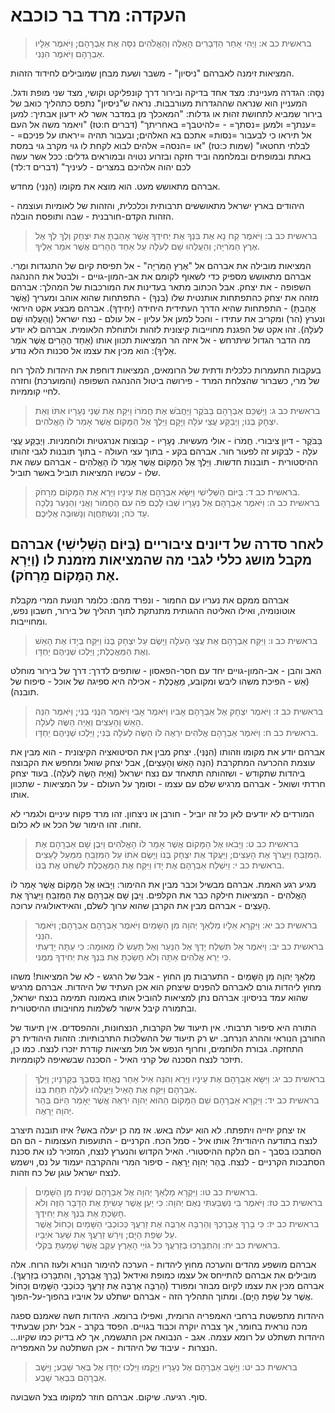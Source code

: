 # העקדה: מרד בר כוכבא

> בראשית כב א: וַיְהִי אַחַר הַדְּבָרִים הָאֵלֶּה וְהָאֱלֹהִים נִסָּה אֶת אַבְרָהָם; וַיֹּאמֶר אֵלָיו אַבְרָהָם וַיֹּאמֶר הִנֵּנִי.  

המציאות זימנה לאברהם "ניסיון" - משבר ושעת מבחן שמובילים לחידוד הזהות.

<lexical>
נִסָּה: הגדרה מעניינת: מצד אחד בדיקה ובירור דרך קונפליקט וקושי, מצד שני מופת ודגל. המעניין הוא שנראה שההגדרות מעורבבות. נראה ש"ניסיון" נתפס כתהליך כואב של בירור שמביא לתחושת זהוּת או גדלות: "המאכלך מן במדבר אשר לא ידעון אבתיך: למען =ענתך= ולמען =נסתך= - =להיטבך= באחריתך" (דברים ח:טז) "ויאמר משה אל העם אל תיראו כי לבעבור =נסות= אתכם בא האלהים; ובעבור תהיה =יראתו על פניכם= - לבלתי תחטאו" (שמות כ:טז) "או =הנסה= אלהים לבוא לקחת לו גוי מקרב גוי במסת באתת ובמופתים ובמלחמה וביד חזקה ובזרוע נטויה ובמוראים גדלים: ככל אשר עשה לכם יהוה אלהיכם במצרים - לעיניך" (דברים ד:לד)
</lexical>

אברהם מתאושש מעט. הוא מוצא את מקומו (הִנֵּנִי) מחדש.

<history>
היהודים בארץ ישראל מתאוששים תרבותית וכלכלית, והזהות של לאומיות ועוצמה - הזהות הקדם-חורבנית - שבה ותופסת הובלה.
</history>


> בראשית כב ב: וַיֹּאמֶר קַח נָא אֶת בִּנְךָ אֶת יְחִידְךָ אֲשֶׁר אָהַבְתָּ אֶת יִצְחָק וְלֶךְ לְךָ אֶל אֶרֶץ הַמֹּרִיָּה; וְהַעֲלֵהוּ שָׁם לְעֹלָה עַל אַחַד הֶהָרִים אֲשֶׁר אֹמַר אֵלֶיךָ.  

המציאות מובילה את אברהם אל "אֶרֶץ הַמֹּרִיָּה" - אל תפיסת קיום של התנגדות ומֶרִי.
אברהם מתאושש מספיק כדי לשאוף לקומם את אב-המון-גויים - ולבטל את ההנהגה השפופה - את יצחק.
אבל הכתוב מתאר בעדינות את המורכבות של המהלך:
אברהם מזהה את יצחק כהתפתחות אותנטית שלו (בִּנְךָ) - התפתחות שהוא אוהב ומעריך (אֲשֶׁר אָהַבְתָּ) - התפתחות שהיא הדרך העתידית היחידה (יְחִידְךָ).
אברהם מבצע אקט הירואי ונערץ (הר) ומקריב את עתידו - והכל למען אל עליון - אל עולם - נצח ישראל (וְהַעֲלֵהוּ שָׁם לְעֹלָה). זהו אקט של הפגנת מחוייבות קיצונית לזהות ולתוחלת הלאומית.
אברהם לא יודע מה הדבר הגדול שיתרחש - אל איזה הר המציאות תכוון אותו (אַחַד הֶהָרִים אֲשֶׁר אֹמַר אֵלֶיךָ): הוא מכין את עצמו אל סכנות הלא נודע.

<history>
בעקבות התעמרות כלכלית ודתית של הרומאים, המציאות דוחפת את היהדות להלך רוח של מרי, כשברור שהצלחת המרד - פירושה ביטול ההנהגה השפופה (והמוערכת) וחזרה לחיי קוממיות.
</history>


> בראשית כב ג: וַיַּשְׁכֵּם אַבְרָהָם בַּבֹּקֶר וַיַּחֲבֹשׁ אֶת חֲמֹרוֹ וַיִּקַּח אֶת שְׁנֵי נְעָרָיו אִתּוֹ וְאֵת יִצְחָק בְּנוֹ; וַיְבַקַּע עֲצֵי עֹלָה וַיָּקָם וַיֵּלֶךְ אֶל הַמָּקוֹם אֲשֶׁר אָמַר לוֹ הָאֱלֹהִים.  

בַּבֹּקֶר - דיון ציבורי.
חֲמֹרוֹ - אולי מעשיוּת.
נְעָרָיו - קבוצות אנרגטיות ולוחמניות.
וַיְבַקַּע עֲצֵי עֹלָה - לבקוע זה לפעור חור. אברהם בקע - בתוך עצי העולה - בתוך תובנות לגבי זהותו ההיסטורית - תובנות חדשות.
וַיֵּלֶךְ אֶל הַמָּקוֹם אֲשֶׁר אָמַר לוֹ הָאֱלֹהִים - אברהם עשה את שלו - עכשיו המציאות תוביל באשר תוביל.

> בראשית כב ד: בַּיּוֹם הַשְּׁלִישִׁי וַיִּשָּׂא אַבְרָהָם אֶת עֵינָיו וַיַּרְא אֶת הַמָּקוֹם מֵרָחֹק.  
> בראשית כב ה: וַיֹּאמֶר אַבְרָהָם אֶל נְעָרָיו שְׁבוּ לָכֶם פֹּה עִם הַחֲמוֹר וַאֲנִי וְהַנַּעַר נֵלְכָה עַד כֹּה; וְנִשְׁתַּחֲוֶה וְנָשׁוּבָה אֲלֵיכֶם.  



## לאחר סדרה של דיונים ציבוריים (בַּיּוֹם הַשְּׁלִישִׁי) אברהם מקבל מושג כללי לגבי מה שהמציאות מזמנת לו (וַיַּרְא אֶת הַמָּקוֹם מֵרָחֹק).

אברהם ממקם את נעריו עם החמור - ונפרד מהם: כלומר תנועת המרי מקבלת אוטונומיה, ואילו האליטה ההגותית מתנתקת לתוך תהליך של בירור, חשבון נפש, ומחוייבות.

> בראשית כב ו: וַיִּקַּח אַבְרָהָם אֶת עֲצֵי הָעֹלָה וַיָּשֶׂם עַל יִצְחָק בְּנוֹ וַיִּקַּח בְּיָדוֹ אֶת הָאֵשׁ וְאֶת הַמַּאֲכֶלֶת; וַיֵּלְכוּ שְׁנֵיהֶם יַחְדָּו.  

האב והבן - אב-המון-גויים יחד עם חסר-הפאסון - שותפים לדרך: דרך של בירור מוחלט (אֵשׁ - הפיכת משהו ליבש ומקובע, מַּאֲכֶלֶת - אכילה היא ספיגה של אוכל - סיפוח של תובנה).

> בראשית כב ז: וַיֹּאמֶר יִצְחָק אֶל אַבְרָהָם אָבִיו וַיֹּאמֶר אָבִי וַיֹּאמֶר הִנֶּנִּי בְנִי; וַיֹּאמֶר הִנֵּה הָאֵשׁ וְהָעֵצִים וְאַיֵּה הַשֶּׂה לְעֹלָה.  
> בראשית כב ח: וַיֹּאמֶר אַבְרָהָם אֱלֹהִים יִרְאֶה לּוֹ הַשֶּׂה לְעֹלָה בְּנִי; וַיֵּלְכוּ שְׁנֵיהֶם יַחְדָּו.  

אברהם יודע את מקומו וזהותו (הִנֶּנִּי).
יצחק מבין את הסיטואציה הקיצונית - הוא מבין את עוצמת ההכרעה המתקרבת (הִנֵּה הָאֵשׁ וְהָעֵצִים), אבל יצחק שואל ומחפש את הקבוצה ביהדות שתקודש - ושזהותה תתאחד עם נצח ישראל (וְאַיֵּה הַשֶּׂה לְעֹלָה).
בעוד יצחק חרדתי ושואל - אברהם מרגיש שלם עם עצמו - וסומך על העולם - על המציאות - שתכוון אותו.

<history>
המורדים לא יודעים לאן כל זה יוביל - חורבן או ניצחון. זהו מרד פקוח עיניים ולגמרי לא זחוח. זהו הימור של הכל או לא כלום.
</history>


> בראשית כב ט: וַיָּבֹאוּ אֶל הַמָּקוֹם אֲשֶׁר אָמַר לוֹ הָאֱלֹהִים וַיִּבֶן שָׁם אַבְרָהָם אֶת הַמִּזְבֵּחַ וַיַּעֲרֹךְ אֶת הָעֵצִים; וַיַּעֲקֹד אֶת יִצְחָק בְּנוֹ וַיָּשֶׂם אֹתוֹ עַל הַמִּזְבֵּחַ מִמַּעַל לָעֵצִים.  
> בראשית כב י: וַיִּשְׁלַח אַבְרָהָם אֶת יָדוֹ וַיִּקַּח אֶת הַמַּאֲכֶלֶת לִשְׁחֹט אֶת בְּנוֹ.  

מגיע רגע האמת. אברהם מבשיל וכבר מבין את ההימור:
וַיָּבֹאוּ אֶל הַמָּקוֹם אֲשֶׁר אָמַר לוֹ הָאֱלֹהִים - המציאות חילקה כבר את הקלפים.
וַיִּבֶן שָׁם אַבְרָהָם אֶת הַמִּזְבֵּחַ וַיַּעֲרֹךְ אֶת הָעֵצִים - אברהם מבין את הקרבן שהוא ערוך לשלם, והאידאולוגיה ערוכה.

> בראשית כב יא: וַיִּקְרָא אֵלָיו מַלְאַךְ יְהוָה מִן הַשָּׁמַיִם וַיֹּאמֶר אַבְרָהָם אַבְרָהָם; וַיֹּאמֶר הִנֵּנִי.  
> בראשית כב יב: וַיֹּאמֶר אַל תִּשְׁלַח יָדְךָ אֶל הַנַּעַר וְאַל תַּעַשׂ לוֹ מְאוּמָה: כִּי עַתָּה יָדַעְתִּי כִּי יְרֵא אֱלֹהִים אַתָּה וְלֹא חָשַׂכְתָּ אֶת בִּנְךָ אֶת יְחִידְךָ מִמֶּנִּי.  

מַלְאַךְ יְהוָה מִן הַשָּׁמַיִם - התערבות מן החוץ - אבל של הרגש - לא של המציאות!
משהו מחוץ ליהדות גורם לאברהם להפנים שיצחק הוא אכן העתיד של היהדות.
אברהם מרגיש שהוא עמד בניסיון: אברהם נתן למציאות להוביל אותו באמונה תמימה בנצח ישראל, ובתמורה קיבל אישור לשלמות מחויבותו ההיסטורית.

<history>
התורה היא סיפור תרבותי. אין תיעוד של הקרבות, הנצחונות, וההפסדים. אין תיעוד של החורבן הנוראי וההרג הנרחב. יש רק תיעוד של ההשלכות התרבותיות: הזהות היהודית רק התחזקה. גבורת הלוחמים, וחרוף הנפש אל מול מציאות קודרת יזכרו לנצח. כמו כן, תיזכר לנצח הסכנה של קרני האיל - הסכנה שבשאיפה לקוממיות.
</history>


> בראשית כב יג: וַיִּשָּׂא אַבְרָהָם אֶת עֵינָיו וַיַּרְא וְהִנֵּה אַיִל אַחַר נֶאֱחַז בַּסְּבַךְ בְּקַרְנָיו; וַיֵּלֶךְ אַבְרָהָם וַיִּקַּח אֶת הָאַיִל וַיַּעֲלֵהוּ לְעֹלָה תַּחַת בְּנוֹ.  
> בראשית כב יד: וַיִּקְרָא אַבְרָהָם שֵׁם הַמָּקוֹם הַהוּא יְהוָה יִרְאֶה אֲשֶׁר יֵאָמֵר הַיּוֹם בְּהַר יְהוָה יֵרָאֶה.  

אז יצחק יחייה ויתפתח. לא הוא יעלה באש. אז מה כן יעלה באש? איזו תובנה תיצרב לנצח בתודעה היהודית?
אותו איל - סמל הכח. הקרניים - התועפות העצומות - הם הם הסתבכו בסבך - הם הלקח ההיסטורי.
האיל הקדוש והנערץ לנצח, המזכיר לנו את סכנת הסתבכות הקרניים - לנצח.
בְּהַר יְהוָה יֵרָאֶה - סיפור המרי וההקרבה יעמוד על נס, וישמש לנצח ישראל עוגן של כח וזהות.

> בראשית כב טו: וַיִּקְרָא מַלְאַךְ יְהוָה אֶל אַבְרָהָם שֵׁנִית מִן הַשָּׁמָיִם.  
> בראשית כב טז: וַיֹּאמֶר בִּי נִשְׁבַּעְתִּי נְאֻם יְהוָה: כִּי יַעַן אֲשֶׁר עָשִׂיתָ אֶת הַדָּבָר הַזֶּה וְלֹא חָשַׂכְתָּ אֶת בִּנְךָ אֶת יְחִידֶךָ.  
> בראשית כב יז: כִּי בָרֵךְ אֲבָרֶכְךָ וְהַרְבָּה אַרְבֶּה אֶת זַרְעֲךָ כְּכוֹכְבֵי הַשָּׁמַיִם וְכַחוֹל אֲשֶׁר עַל שְׂפַת הַיָּם; וְיִרַשׁ זַרְעֲךָ אֵת שַׁעַר אֹיְבָיו.  
> בראשית כב יח: וְהִתְבָּרְכוּ בְזַרְעֲךָ כֹּל גּוֹיֵי הָאָרֶץ עֵקֶב אֲשֶׁר שָׁמַעְתָּ בְּקֹלִי.  

אברהם מושפע מהדים והערכה מחוץ ליהדות - הערכה להימור הנורא ולעוז הרוח.
אלה מובילים את אברהם להתייחס אל עצמו כמופת ואידאל (בָרֵךְ אֲבָרֶכְךָ, וְהִתְבָּרְכוּ בְזַרְעֲךָ).
אברהם מכין את עצמו לקיום מבוזר ומפורד (הַרְבָּה אַרְבֶּה אֶת זַרְעֲךָ כְּכוֹכְבֵי הַשָּׁמַיִם וְכַחוֹל אֲשֶׁר עַל שְׂפַת הַיָּם).
ומתוך התהליך הזה - אברהם ישתלט על אויביו בהפוך-על-הפוך.

<history>
היהדות מתפשטת ברחבי האמפריה הרומית, ואפילו ברומא. היהדות חשה שאמנם ספגה מכה נוראית בחומר, אך צברה יוקרה וכבוד בגויים. הפסד בקרב - אבל יתכן שבעתיד היהדות תשתלט על רומא עצמה.  אגב - הנבואה אכן התגשמה, אך לא בדיוק כמו שקיוו… הנצרות - עיבוד של היהדות - אכן השתלטה על האמפריה.
</history>


> בראשית כב יט: וַיָּשָׁב אַבְרָהָם אֶל נְעָרָיו וַיָּקֻמוּ וַיֵּלְכוּ יַחְדָּו אֶל בְּאֵר שָׁבַע; וַיֵּשֶׁב אַבְרָהָם בִּבְאֵר שָׁבַע.  

סוף. רגיעה. שיקום. אברהם חוזר למקומו בצל השבועה.


